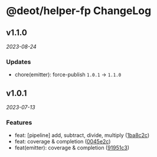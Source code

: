 # @deot/helper-fp ChangeLog

## v1.1.0

_2023-08-24_

### Updates

- chore(emitter): force-publish `1.0.1` -> `1.1.0`

## v1.0.1

_2023-07-13_

### Features

- feat: [pipeline] add, subtract, divide, multiply ([1ba8c2c](https://github.com/deot/helper/commit/1ba8c2c76c6dde7c83578664e264080c7255ae8a))
- feat: coverage & completion ([0045e2c](https://github.com/deot/helper/commit/0045e2caf681fffb442daf0be886c1c41d9ded55))
- feat(emitter): coverage & completion ([91951c3](https://github.com/deot/helper/commit/91951c379dad6939f7520b02717ed1441f28bd9d))
